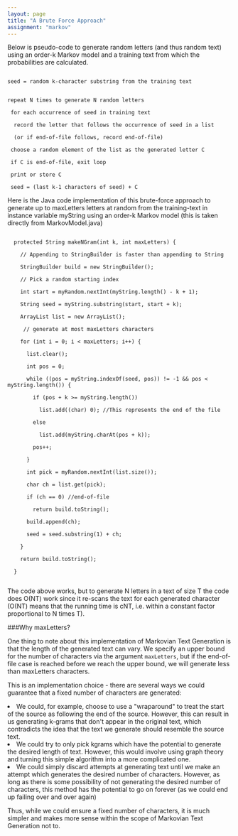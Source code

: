 ```yaml
---
layout: page
title: "A Brute Force Approach"
assignment: "markov"
---
```


Below is pseudo-code to generate random letters (and thus random text) using an order-k Markov model and a training text from which the probabilities are calculated. 

<code>
seed = random k-character substring from the training text<br> <br>
repeat N times to generate N random letters<br> 
&nbsp;for each occurrence of seed in training text<br> 
&nbsp;&nbsp;record the letter that follows the occurrence of seed in a list <br>
&nbsp;&nbsp;(or if end-of-file follows, record end-of-file)<br> 
&nbsp;choose a random element of the list as the generated letter C<br>
&nbsp;if C is end-of-file, exit loop<br> 
&nbsp;print or store C<br> 
&nbsp;seed = (last k-1 characters of seed) + C</code>

Here is the Java code implementation of this brute-force approach to generate up to maxLetters letters at random from the training-text in instance variable myString using an order-k Markov model (this is taken directly from MarkovModel.java)

<code>
&nbsp;&nbsp;protected String makeNGram(int k, int maxLetters) {<br>
&nbsp;&nbsp;&nbsp;&nbsp;// Appending to StringBuilder is faster than appending to String<br>
&nbsp;&nbsp;&nbsp;&nbsp;StringBuilder build = new StringBuilder();<br>
&nbsp;&nbsp;&nbsp;&nbsp;// Pick a random starting index<br>
&nbsp;&nbsp;&nbsp;&nbsp;int start = myRandom.nextInt(myString.length() - k + 1);<br>
&nbsp;&nbsp;&nbsp;&nbsp;String seed = myString.substring(start, start + k);<br>
&nbsp;&nbsp;&nbsp;&nbsp;ArrayList<Character> list = new ArrayList<Character>();<br>
&nbsp;&nbsp;&nbsp;&nbsp; // generate at most maxLetters characters<br>
&nbsp;&nbsp;&nbsp;&nbsp;for (int i = 0; i < maxLetters; i++) {<br>
&nbsp;&nbsp;&nbsp;&nbsp;&nbsp;&nbsp;list.clear();<br>
&nbsp;&nbsp;&nbsp;&nbsp;&nbsp;&nbsp;int pos = 0;<br>
&nbsp;&nbsp;&nbsp;&nbsp;&nbsp;&nbsp;while ((pos = myString.indexOf(seed, pos)) != -1 && pos < myString.length()) {<br>
&nbsp;&nbsp;&nbsp;&nbsp;&nbsp;&nbsp;&nbsp;&nbsp;if (pos + k >= myString.length())<br>
&nbsp;&nbsp;&nbsp;&nbsp;&nbsp;&nbsp;&nbsp;&nbsp;&nbsp;&nbsp;list.add((char) 0); //This represents the end of the file<br>
&nbsp;&nbsp;&nbsp;&nbsp;&nbsp;&nbsp;&nbsp;&nbsp;else<br>
&nbsp;&nbsp;&nbsp;&nbsp;&nbsp;&nbsp;&nbsp;&nbsp;&nbsp;&nbsp;list.add(myString.charAt(pos + k));<br>
&nbsp;&nbsp;&nbsp;&nbsp;&nbsp;&nbsp;&nbsp;&nbsp;pos++;<br>
&nbsp;&nbsp;&nbsp;&nbsp;&nbsp;&nbsp;}<br>
&nbsp;&nbsp;&nbsp;&nbsp;&nbsp;&nbsp;int pick = myRandom.nextInt(list.size());<br>
&nbsp;&nbsp;&nbsp;&nbsp;&nbsp;&nbsp;char ch = list.get(pick);<br>
&nbsp;&nbsp;&nbsp;&nbsp;&nbsp;&nbsp;if (ch == 0) //end-of-file<br> 
&nbsp;&nbsp;&nbsp;&nbsp;&nbsp;&nbsp;&nbsp;&nbsp;return build.toString();<br>
&nbsp;&nbsp;&nbsp;&nbsp;&nbsp;&nbsp;build.append(ch);<br>
&nbsp;&nbsp;&nbsp;&nbsp;&nbsp;&nbsp;seed = seed.substring(1) + ch;<br>
&nbsp;&nbsp;&nbsp;&nbsp;}<br>
&nbsp;&nbsp;&nbsp;&nbsp;return build.toString();<br>
&nbsp;&nbsp;}

</code>

The code above works, but to generate N letters in a text of size T the code does O(NT) work since it re-scans the text for each generated character (O(NT) means that the running time is cNT, i.e. within a constant factor proportional to N times T).

###Why maxLetters?

One thing to note about this implementation of Markovian Text Generation is that the length of the generated text can vary. We specify an upper bound for the number of characters via the argument <code>maxLetters</code>, but if the end-of-file case is reached before we reach the upper bound, we will generate less than maxLetters characters.

This is an implementation choice - there are several ways we could guarantee that a fixed number of characters are generated:

<li>We could, for example, choose to use a "wraparound" to treat the start of the source as following the end of the source. However, this can result in us generating k-grams that don't appear in the original text, which contradicts the idea that the text we generate should resemble the source text. </li>
<li>We could try to only pick kgrams which have the potential to generate the desired length of text. However, this would involve using graph theory and turning this simple algorithm into a more complicated one. </li>
<li>We could simply discard attempts at generating text until we make an attempt which generates the desired number of characters. However, as long as there is some possibility of not generating the desired number of characters, this method has the potential to go on forever (as we could end up failing over and over again)

Thus, while we could ensure a fixed number of characters, it is much simpler and makes more sense within the scope of Markovian Text Generation not to.
